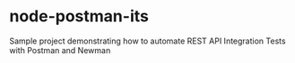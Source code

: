 # node-postman-its

Sample project demonstrating how to automate REST API Integration Tests with Postman and Newman